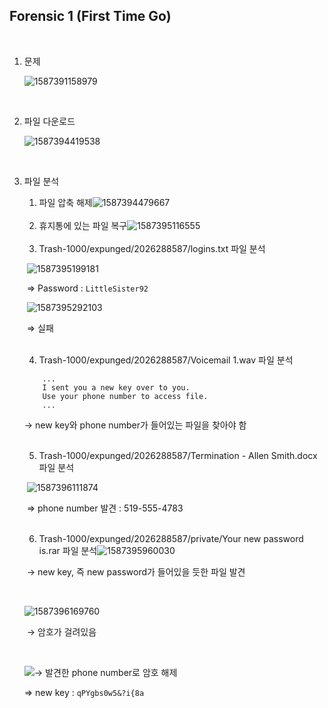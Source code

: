 ## Forensic 1 (First Time Go)

<br>

1. 문제

   ![1587391158979](C:\Users\YONGHA.LEE\AppData\Roaming\Typora\typora-user-images\1587391158979.png)

<br>

2. 파일 다운로드

   ![1587394419538](C:\Users\YONGHA.LEE\AppData\Roaming\Typora\typora-user-images\1587394419538.png)

<br>

3. 파일 분석

   1) 파일 압축 해제![1587394479667](C:\Users\YONGHA.LEE\AppData\Roaming\Typora\typora-user-images\1587394479667.png)

   <br>

   2) 휴지통에 있는 파일 복구![1587395116555](C:\Users\YONGHA.LEE\AppData\Roaming\Typora\typora-user-images\1587395116555.png)

   <br>
   
   3) Trash-1000/expunged/2026288587/logins.txt 파일 분석
   
   ​		![1587395199181](C:\Users\YONGHA.LEE\AppData\Roaming\Typora\typora-user-images\1587395199181.png)
   
   ​		⇒ Password : `LittleSister92` 
   
   ​			![1587395292103](C:\Users\YONGHA.LEE\AppData\Roaming\Typora\typora-user-images\1587395292103.png)
   
   ​				⇒ 실패
   
   <br>
   
   4) Trash-1000/expunged/2026288587/Voicemail 1.wav 파일 분석
   
   ```
       ...    
       I sent you a new key over to you.    
       Use your phone number to access file.    
       ...
   ```
   
   → new key와 phone number가 들어있는 파일을 찾아야 함
   
   <br>
   
   5) Trash-1000/expunged/2026288587/Termination - Allen Smith.docx 파일 분석
   
   ​	![1587396111874](C:\Users\YONGHA.LEE\AppData\Roaming\Typora\typora-user-images\1587396111874.png)
   
   ​		⇒ phone number 발견 : 519-555-4783
   
   <br>
   
   6) Trash-1000/expunged/2026288587/private/Your new password is.rar 파일 분석![1587395960030](C:\Users\YONGHA.LEE\AppData\Roaming\Typora\typora-user-images\1587395960030.png)
   
   ​	→ new key, 즉 new password가 들어있을 듯한 파일 발견
   
   <br>
   
   ![1587396169760](C:\Users\YONGHA.LEE\AppData\Roaming\Typora\typora-user-images\1587396169760.png)
   
   ​										→ 암호가 걸려있음
   
   <br>
   
   ![](C:\Users\YONGHA.LEE\AppData\Roaming\Typora\typora-user-images\1587396282560.png)→ 발견한 phone number로 암호 해제
   
   ⇒ new key : `qPYgbs0w5&?i{8a`

